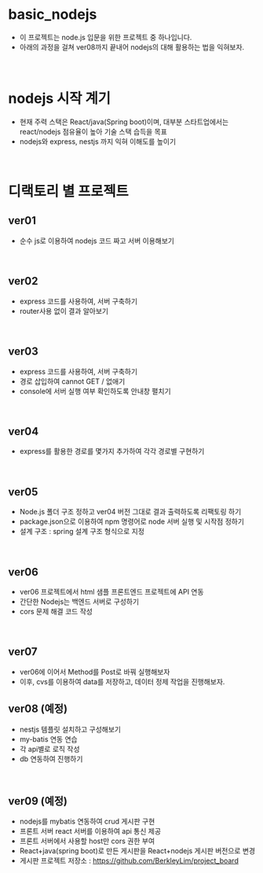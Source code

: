 # basic_nodejs
- 이 프로젝트는 node.js 입문을 위한 프로젝트 중 하나입니다.
- 아래의 과정을 걸쳐 ver08까지 끝내어 nodejs의 대해 활용하는 법을 익혀보자.
<br/><br/><br/>

# nodejs 시작 계기
- 현재 주력 스택은 React/java(Spring boot)이며, 대부분 스타트업에서는 react/nodejs 점유율이 높아 기술 스택 습득을 목표
- nodejs와 express, nestjs 까지 익혀 이해도를 높이기
<br/>

# 디랙토리 별 프로젝트

## ver01
- 순수 js로 이용하여 nodejs 코드 짜고 서버 이용해보기
<br/>

## ver02
- express 코드를 사용하여, 서버 구축하기
- router사용 없이 결과 알아보기
<br/>

## ver03
- express 코드를 사용하여, 서버 구축하기
- 경로 삽입하여 cannot GET / 없애기
- console에 서버 실행 여부 확인하도록 안내창 펼치기
<br/>

## ver04
- express를 활용한 경로를 몇가지 추가하여 각각 경로별 구현하기
<br/>

## ver05
- Node.js 폴더 구조 정하고 ver04 버전 그대로 결과 출력하도록 리팩토링 하기
- package.json으로 이용하여 npm 명령어로 node 서버 실행 및 시작점 정하기
- 설계 구조 : spring 설계 구조 형식으로 지정
<br/>


## ver06
- ver06 프로젝트에서 html 샘플 프론트엔드 프로젝트에 API 연동
- 간단한 Nodejs는 백엔드 서버로 구성하기
- cors 문제 해결 코드 작성
<br/>


## ver07 
- ver06에 이어서 Method를 Post로 바꿔 실행해보자
- 이후, cvs를 이용하여 data를 저장하고, 데이터 정제 작업을 진행해보자.


## ver08 (예정)
- nestjs 템플릿 설치하고 구성해보기
- my-batis 연동 연습
- 각 api별로 로직 작성
- db 연동하여 진행하기
<br/>

## ver09 (예정)
- nodejs를 mybatis 연동하여 crud 게시판 구현
- 프론트 서버 react 서버를 이용하여 api 통신 제공
- 프론트 서버에서 사용할 host만 cors 권한 부여
- React+java(spring boot)로 만든 게시판을 React+nodejs 게시판 버전으로 변경
- 게시판 프로젝트 저장소 : https://github.com/BerkleyLim/project_board
